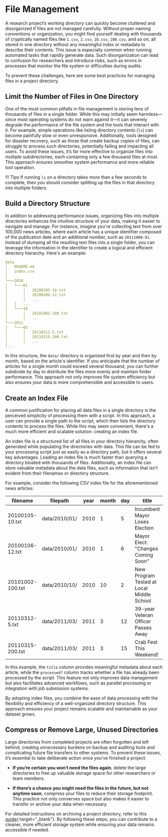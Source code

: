 # File Management

A research project’s working directory can quickly become cluttered and disorganized if files are not managed carefully. Without proper naming conventions or organization, you might find yourself dealing with thousands of cryptically named files like `1.csv`, `2.csv`, `10.csv`, `100.csv`, and so on, all stored in one directory without any meaningful index or metadata to describe their contents. This issue is especially common when running automated tasks that rapidly generate data. Such disorganization can lead to confusion for researchers and introduce risks, such as errors in processes that monitor the file system or difficulties during audits.

To prevent these challenges, here are some best practices for managing files in a project directory.

## Limit the Number of Files in One Directory

One of the most common pitfalls in file management is storing tens of thousands of files in a single folder. While this may initially seem harmless—since most operating systems do not warn against it—it can severely degrade the performance of the file system and the tools that interact with it. For example, simple operations like listing directory contents (`ls`) can become painfully slow or even unresponsive. Additionally, tools designed for disaster recovery, such as those that create backup copies of files, can struggle to process such directories, potentially failing and impacting all users. To avoid these issues, it’s far more effective to organize files into multiple subdirectories, each containing only a few thousand files at most. This approach ensures smoother system performance and more reliable tool operation.

!!! Tips 
    If running `ls` on a directory takes more than a few seconds to complete, then you should consider splitting up the files in that directory into multiple folders.

## Build a Directory Structure

In addition to addressing performance issues, organizing files into multiple directories enhances the intuitive structure of your data, making it easier to navigate and manage. For instance, imagine you're collecting text from over 100,000 news articles, where each article has a unique identifier composed of the publication date and an additional number, such as `20111009-91`. Instead of dumping all the resulting text files into a single folder, you can leverage the information in the identifier to create a logical and efficient directory hierarchy. Here's an example:

```{.yaml .no-copy}
data
│   README.md
│   index.csv    
│
└───2010
│   └───01
│       │   20100105-10.txt
│       │   20100106-12.txt
│       │   ...
│   │   ...
│   └───10
│       │   20101002-100.txt
│       │   ...  
└───2011
│   └───03
│       │   20110312-5.txt
│       │   20110315-200.txt
│       │   ...
│...
```
In this structure, the `data/` directory is organized first by year and then by month, based on the article's identifier. If you anticipate that the number of articles for a single month could exceed several thousand, you can further subdivide by day to distribute the files more evenly and maintain folder performance. This approach not only improves file system efficiency but also ensures your data is more comprehensible and accessible to users.

## Create an Index File
A common justification for placing all data files in a single directory is the perceived simplicity of processing them with a script. In this approach, a user can provide a single path to the script, which then lists the directory contents to process the files. While this may seem convenient, there's a much more efficient and scalable solution: creating an index file.

An index file is a structured list of all files in your directory hierarchy, often generated while populating the directories with data. This file can be fed to your processing script just as easily as a directory path, but it offers several key advantages. Loading an index file is much faster than querying a directory bloated with thousands of files. Additionally, an index file can store valuable metadata about the data files, such as information that isn’t evident from their filenames or directory structure.

For example, consider the following CSV index file for the aforementioned news articles:

| filename | filepath | year | month | day | title | processed? |
| -------- | -------- | ---- | ----- | ---- | ----- | ---------- |
| 20100105-10.txt | data/2010/01/ | 2010 | 1 | 5 | Incumbent Mayor Loses Election | True 
| 20100106-12.txt | data/2010/01/ | 2010 | 1 | 6 | Mayor Elect: "Changes Coming Soon" | False
| 20101002-100.txt | data/2010/10/ | 2010 | 10 | 2 | New Program Tested at Local Middle School | False
| 20110312-5.txt | data/2011/03/ | 2011 | 3 | 12 | 39-year Veteran Officer Passes Away | True
| 20110315-200.txt | data/2011/03/ | 2011 | 3 | 15 | Crab Fest This Weekend! | True

In this example, the `title` column provides meaningful metadata about each article, while the `processed?` column tracks whether a file has already been processed by the script. This feature not only improves data management but also facilitates advanced workflows, such as parallel processing or integration with job submission systems.

By adopting index files, you combine the ease of data processing with the flexibility and efficiency of a well-organized directory structure. This approach ensures your project remains scalable and maintainable as your dataset grows.

## Compress or Remove Large, Unused Directories
Large directories from completed projects are often forgotten and left behind, creating unnecessary burdens on backup and auditing tools and complicating future file transfers to other systems. To prevent these issues, it’s essential to take deliberate action once you’ve finished a project:

- **If you’re certain you won’t need the files again**, delete the large directories to free up valuable storage space for other researchers or team members.

- **If there’s a chance you might need the files in the future, but not anytime soon**, compress your files to reduce their storage footprint. This practice not only conserves space but also makes it easier to transfer or archive your data when necessary.

For detailed instructions on archiving a project directory, refer to this [guide](/_user_guide/best_practices_archive){:target="_blank"}. By following these steps, you can contribute to a cleaner, more efficient storage system while ensuring your data remains accessible if needed.
